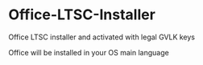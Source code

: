 # Office-LTSC-Installer
Office LTSC installer and activated with legal GVLK keys

Office will be installed in your OS main language
